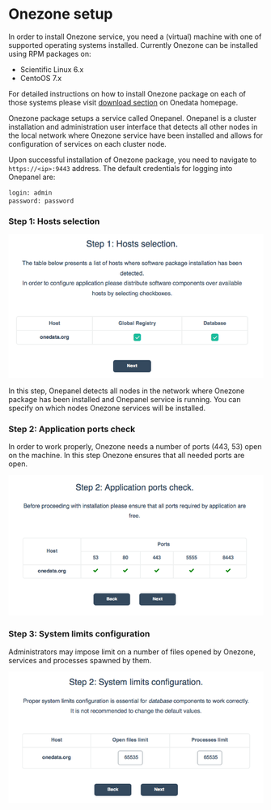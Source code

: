 # Onezone setup

<!--
> A detailed screencast presenting a single node installation of Onezone is located in the tutorials section.

## Services installation
-->

In order to install Onezone service, you need a (virtual) machine with one of supported operating systems installed. Currently Onezone can be installed using RPM packages on:
* Scientific Linux 6.x
* CentoOS 7.x

For detailed instructions on how to install Onezone package on each of those systems please visit [download section](https://onedata.org/download) on Onedata homepage.

Onezone package setups a service called Onepanel. Onepanel is a cluster installation and administration user interface that detects all other nodes in the local network where Onezone service have been installed and allows for configuration of services on each cluster node.

Upon successful installation of Onezone package, you need to navigate to `https://<ip>:9443` address. The default credentials for logging into Onepanel are:
~~~
login: admin
password: password
~~~

### Step 1: Hosts selection

<p align="center"><img src="../img/admin/oz_step1_host_selection.png"></p>

In this step, Onepanel detects all nodes in the network where Onezone package has been installed and Onepanel service is running. You can specify on which nodes Onezone services will be installed.


### Step 2: Application ports check

In order to work properly, Onezone needs a number of ports (443, 53) open on the machine. In this step Onezone ensures that all needed ports are open.

<p align="center"><img src="../img/admin/oz_step3_ports_check.png"></p>


### Step 3: System limits configuration

Administrators may impose limit on a number of files opened by Onezone, services and processes spawned by them.

<p align="center"><img src="../img/admin/oz_step4_system_limists.png"></p>
